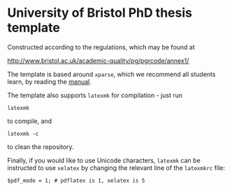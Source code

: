 # University of Bristol PhD thesis template

Constructed according to the regulations, which may be found at

  http://www.bristol.ac.uk/academic-quality/pg/pgrcode/annex1/

The template is based around `xparse`, which we recommend all students learn, by
reading the [manual](https://ctan.org/pkg/xparse?lang=en).

The template also supports `latexmk` for compilation - just run

```
latexmk
```

to compile, and

```
latexmk -c
```

to clean the repository.

Finally, if you would like to use Unicode characters, `latexmk` can be
instructed to use `xelatex` by changing the relevant line of the `latexmkrc`
file:

```
$pdf_mode = 1; # pdflatex is 1, xelatex is 5
```